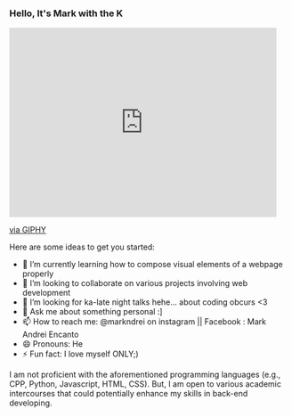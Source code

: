 ### Hello, It's Mark with the K

<iframe src="https://giphy.com/embed/fwbZnTftCXVocKzfxR" width="480" height="340" frameBorder="0" class="giphy-embed" allowFullScreen></iframe><p><a href="https://giphy.com/gifs/PLCnext-plcnext-phoenixcontact-plcnexttechnology-fwbZnTftCXVocKzfxR">via GIPHY</a></p>

Here are some ideas to get you started:

- 🌱 I’m currently learning how to compose visual elements of a webpage properly
- 👯 I’m looking to collaborate on various projects involving web development
- 🤔 I’m looking for ka-late night talks hehe... about coding obcurs <3
- 💬 Ask me about something personal :]
- 📫 How to reach me: @markndrei on instagram || Facebook : Mark Andrei Encanto
- 😄 Pronouns: He
- ⚡ Fun fact: I love myself ONLY;)
  
I am not proficient with the aforementioned programming languages (e.g., CPP, Python, Javascript, HTML, CSS). But, I am open to various academic intercourses that could potentially enhance my skills in back-end developing.
